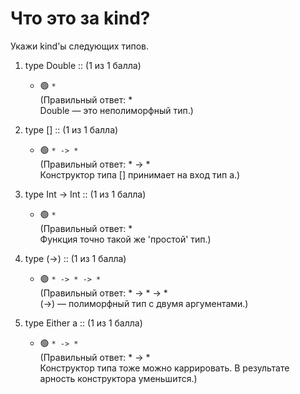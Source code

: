 # Что это за kind?

Укажи kind'ы следующих типов.

1. type Double :: (1 из 1 балла)
   * 🟢 `*` <br> (Правильный ответ: * <br> Double — это неполиморфный тип.)


2. type [] :: (1 из 1 балла)
   * 🟢 `* -> *` <br> (Правильный ответ: * -> * <br> Конструктор типа [] принимает на вход тип a.)


3. type Int -> Int :: (1 из 1 балла)
   * 🟢 `*` <br> (Правильный ответ: * <br> Функция точно такой же 'простой' тип.)


4. type (->) :: (1 из 1 балла)
   * 🟢 `* -> * -> *` <br> (Правильный ответ: * -> * -> * <br> (->) — полиморфный тип с двумя аргументами.)


5. type Either a :: (1 из 1 балла)
   * 🟢 `* -> *` <br> (Правильный ответ: * -> * <br> Конструктор типа тоже можно каррировать. В результате арность конструктора уменьшится.)
